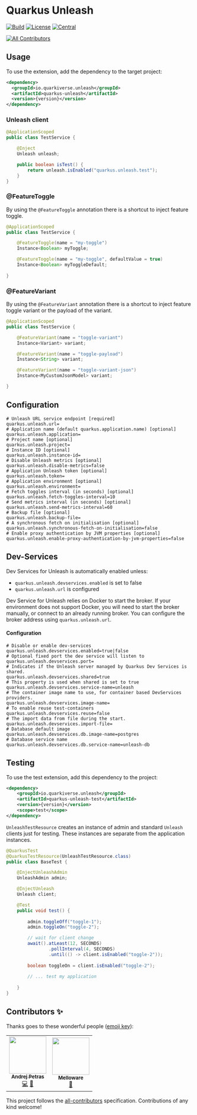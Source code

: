 # Quarkus Unleash

[![Build](https://github.com/quarkiverse/quarkus-unleash/workflows/Build/badge.svg?branch=main)](https://github.com/quarkiverse/quarkus-unleash/actions?query=workflow%3ABuild)
[![License](https://img.shields.io/github/license/quarkiverse/quarkus-unleash.svg)](http://www.apache.org/licenses/LICENSE-2.0)
[![Central](https://img.shields.io/maven-central/v/io.quarkiverse.unleash/quarkus-unleash-parent?color=green)](https://search.maven.org/search?q=g:io.quarkiverse.unleash%20AND%20a:quarkus-unleash-parent)
<!-- ALL-CONTRIBUTORS-BADGE:START - Do not remove or modify this section -->
[![All Contributors](https://img.shields.io/badge/all_contributors-2-orange.svg?style=flat-square)](#contributors-)
<!-- ALL-CONTRIBUTORS-BADGE:END -->

## Usage

To use the extension, add the dependency to the target project:

```xml
<dependency>
  <groupId>io.quarkiverse.unleash</groupId>
  <artifactId>quarkus-unleash</artifactId>
  <version>{version}</version>
</dependency>
```
### Unleash client

```java
@ApplicationScoped
public class TestService {

    @Inject
    Unleash unleash;

    public boolean isTest() {
        return unleash.isEnabled("quarkus.unleash.test");
    }
}
```

### @FeatureToggle

By using the `@FeatureToggle` annotation there is a shortcut to inject feature toggle.

```java
@ApplicationScoped
public class TestService {

    @FeatureToggle(name = "my-toggle")
    Instance<Boolean> myToggle;

    @FeatureToggle(name = "my-toggle", defaultValue = true)
    Instance<Boolean> myToggleDefault;
    
}
```

### @FeatureVariant

By using the `@FeatureVariant` annotation there is a shortcut to inject feature toggle
variant or the payload of the variant.

```java
@ApplicationScoped
public class TestService {

    @FeatureVariant(name = "toggle-variant")
    Instance<Variant> variant;

    @FeatureVariant(name = "toggle-payload")
    Instance<String> variant;

    @FeatureVariant(name = "toggle-variant-json")
    Instance<MyCustomJsonModel> variant;

}
```

## Configuration

```properties
# Unleash URL service endpoint [required]
quarkus.unleash.url=
# Application name (default quarkus.application.name) [optional]
quarkus.unleash.application=
# Project name [optional]
quarkus.unleash.project=
# Instance ID [optional]
quarkus.unleash.instance-id=
# Disable Unleash metrics [optional]
quarkus.unleash.disable-metrics=false
# Application Unleash token [optional]
quarkus.unleash.token=
# Application environment [optional]
quarkus.unleash.environment=
# Fetch toggles interval (in seconds) [optional]
quarkus.unleash.fetch-toggles-interval=10
# Send metrics interval (in seconds) [optional]
quarkus.unleash.send-metrics-interval=60
# Backup file [optional]
quarkus.unleash.backup-file=
# A synchronous fetch on initialisation [optional]
quarkus.unleash.synchronous-fetch-on-initialisation=false
# Enable proxy authentication by JVM properties [optional]
quarkus.unleash.enable-proxy-authentication-by-jvm-properties=false
```

## Dev-Services
Dev Services for Unleash is automatically enabled unless:
* `quarkus.unleash.devservices.enabled` is set to false
* `quarkus.unleash.url` is configured

Dev Service for Unleash relies on Docker to start the broker. If your environment does not support Docker, you will need
to start the broker manually, or connect to an already running broker. You can configure the broker address using
`quarkus.unleash.url`.

#### Configuration

```properties
# Disable or enable dev-services
quarkus.unleash.devservices.enabled=true|false
# Optional fixed port the dev service will listen to
quarkus.unleash.devservices.port=
# Indicates if the Unleash server managed by Quarkus Dev Services is shared.
quarkus.unleash.devservices.shared=true
# This property is used when shared is set to true
quarkus.unleash.devservices.service-name=unleash
# The container image name to use, for container based DevServices providers.
quarkus.unleash.devservices.image-name=
# To enable reuse test-containers
quarkus.unleash.devservices.reuse=false
# The import data from file during the start.
quarkus.unleash.devservices.import-file=
# Database default image 
quarkus.unleash.devservices.db.image-name=postgres
# Database service name
quarkus.unleash.devservices.db.service-name=unleash-db
```

## Testing
To use the test extension, add this dependency to the project:
```xml
<dependency>
    <groupId>io.quarkiverse.unleash</groupId>
    <artifactId>quarkus-unleash-test</artifactId>
    <version>{version}</version>
    <scope>test</scope>
</dependency>
```

`UnleashTestResource` creates an instance of admin and standard `Unleash` clients just for testing.
These instances are separate from the application instances.

```java
@QuarkusTest
@QuarkusTestResource(UnleashTestResource.class)
public class BaseTest {

    @InjectUnleashAdmin
    UnleashAdmin admin;

    @InjectUnleash
    Unleash client;

    @Test
    public void test() {
        
        admin.toggleOff("toggle-1");
        admin.toggleOn("toggle-2");

        // wait for client change
        await().atLeast(12, SECONDS)
                .pollInterval(4, SECONDS)
                .until(() -> client.isEnabled("toggle-2"));
        
        boolean toggleOn = client.isEnabled("toggle-2");
        
        // ... test my application
        
    }
}
```
## Contributors ✨

Thanks goes to these wonderful people ([emoji key](https://allcontributors.org/docs/en/emoji-key)):

<!-- ALL-CONTRIBUTORS-LIST:START - Do not remove or modify this section -->
<!-- prettier-ignore-start -->
<!-- markdownlint-disable -->
<table>
  <tbody>
    <tr>
      <td align="center"><a href="https://www.lorislab.org"><img src="https://avatars.githubusercontent.com/u/828045?v=4?s=100" width="100px;" alt=""/><br /><sub><b>Andrej Petras</b></sub></a><br /><a href="https://github.com/quarkiverse/quarkus-unleash/commits?author=andrejpetras" title="Code">💻</a> <a href="#maintenance-andrejpetras" title="Maintenance">🚧</a></td>
      <td align="center"><a href="http://melloware.com"><img src="https://avatars.githubusercontent.com/u/4399574?v=4?s=100" width="100px;" alt=""/><br /><sub><b>Melloware</b></sub></a><br /><a href="https://github.com/quarkiverse/quarkus-unleash/commits?author=melloware" title="Documentation">📖</a></td>
    </tr>
  </tbody>
</table>

<!-- markdownlint-restore -->
<!-- prettier-ignore-end -->

<!-- ALL-CONTRIBUTORS-LIST:END -->

This project follows the [all-contributors](https://github.com/all-contributors/all-contributors) specification.
Contributions of any kind welcome!
